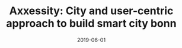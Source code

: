 ---
title: "Axxessity: City and user-centric approach to build smart city bonn"
collection: publications
category: conferences
permalink: /publication/2019-axxessity
#excerpt: 'This paper is about the number 1. The number 2 is left for future work.'
date: 2019-06-01
#venue: 'Proceedings of the 13th ACM international conference on distributed and event-based systems'
#slidesurl: 'http://pratyushagnihotri.github.io/files/slides1.pdf'
paperurl: 'https://dl.acm.org/doi/10.1145/3328905.3332517'
bibtexurl: 'https://dl.acm.org/doi/10.1145/3328905.3332517'
citation: '<b>Agnihotri, Pratyush</b> and Weber, Florian and Peters, Sascha. (2019). &quot;Axxessity: City and user-centric approach to build smart city bonn.&quot; <i>Proceedings of the 13th ACM international conference on distributed and event-based systems</i>.'
---